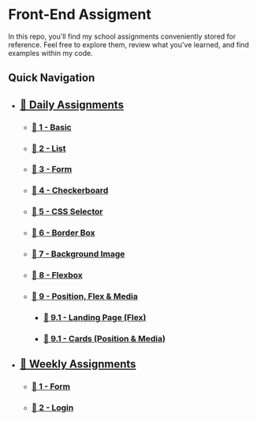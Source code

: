 # Front-End Assigment

In this repo, you'll find my school assignments conveniently stored for reference. Feel free to explore them, review what you've learned, and find examples within my code.

## Quick Navigation

-   ## [📂 Daily Assignments](daily/)
    -   ### [📁 1 - Basic](daily/1-basic/)
    -   ### [📁 2 - List](daily/2-list/)
    -   ### [📁 3 - Form](daily/3-form/)
    -   ### [📁 4 - Checkerboard](daily/4-checkerboard/)
    -   ### [📁 5 - CSS Selector](daily/5-cssSelector/)
    -   ### [📁 6 - Border Box](daily/6-borderBox/)
    -   ### [📁 7 - Background Image](daily/7-bgImage/)
    -   ### [📁 8 - Flexbox](daily/8-flexbox/)
    -   ### [📂 9 - Position, Flex & Media](daily/9-positionFlex/)
        -   ### [📁 9.1 - Landing Page (Flex)](daily/9-positionFlex/landingPageFlex/)
        -   ### [📁 9.1 - Cards (Position & Media)](daily/9-positionFlex/cardPosition/)
-   ## [📂 Weekly Assignments](weekly/)
    -   ### [📁 1 - Form](weekly/1-form/)
    -   ### [📁 2 - Login](weekly/2-login/)

